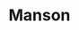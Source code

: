 ---
ee_id: '4344'
site: '1'
type: '2'
long_id: 2016-025 Manson
url: 2016-025-manson
title: Manson
year: '2016'
medium: Inkjet on Angelica Universal Photomatte 230
commission:
add_credit:
dims: 168 x 95.8 x 4 cm
pitch:
ps:
live_url:
related:
youtube:
imgs: manson-2016-025-full-database-JH.jpg
subheading:
year2: '2016'
download:
add_credits:
related_code:
layout: things-i-made
---